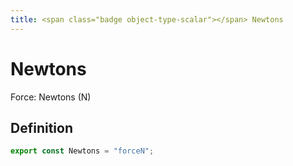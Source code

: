 ```yaml
---
title: <span class="badge object-type-scalar"></span> Newtons
---
```

# <span class="badge object-type-scalar"></span> Newtons

Force: Newtons (N)

## Definition

```typescript
export const Newtons = "forceN";

```
